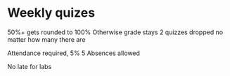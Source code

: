 # Weekly quizes
50%+ gets rounded to 100%
	Otherwise grade stays
2 quizzes dropped no matter how many there are

Attendance required, 5%
	5 Absences allowed

No late for labs
